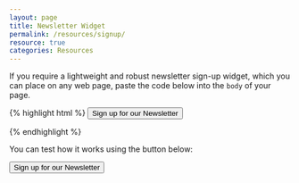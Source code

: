 ```yaml
---
layout: page
title: Newsletter Widget
permalink: /resources/signup/
resource: true
categories: Resources
---
```


If you require a lightweight and robust newsletter sign-up widget, which you can place on any web page, paste the code below into the `body` of your page.

{% highlight html %}
<button data-url="//cdn.wfp.org/signup/" class="pure-button primary" id="wfp-signup-show">Sign up for our Newsletter</button>
<script src="//cdn.wfp.org/signup/widget/widget.js" async></script>
{% endhighlight %}

You can test how it works using the button below:

<div class="preview plain">
  <button data-url="//cdn.wfp.org/signup/" class="pure-button primary" id="wfp-signup-show">Sign up for our Newsletter</button>
  <script src="//cdn.wfp.org/signup/widget/widget.js" async></script>
</div>